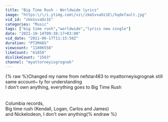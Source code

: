 ```yaml
---
title: "Big Time Rush - Worldwide lyrics"
image: "https:\/\/i.ytimg.com\/vi\/zkm1vvaOz1E\/hqdefault.jpg"
vid_id: "zkm1vvaOz1E"
categories: "Music"
tags: ["big time rush","worldwide","lyrics new single"]
date: "2021-10-14T09:38:17+03:00"
vid_date: "2011-06-17T11:15:50Z"
duration: "PT3M48S"
viewcount: "11806558"
likeCount: "61850"
dislikeCount: "1563"
channel: "myattorneyisgrognak"
---
```

{% raw %}Changed my name from nefstar483 to myattorneyisgrognak still same account~ ty for understanding<br />I don't own anything, everything goes to Big Time Rush<br /><br /><br />Columbia records, <br />Big time rush (Kendall, Logan, Carlos and James)<br />and Nickelodeon, I don't own anything{% endraw %}
